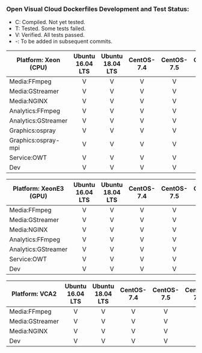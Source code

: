 ### Open Visual Cloud Dockerfiles Development and Test Status:
- C: Compiled. Not yet tested.
- T: Tested. Some tests failed.
- V: Verified. All tests passed.
- -: To be added in subsequent commits.

| Platform: Xeon (CPU) | Ubuntu 16.04 LTS | Ubuntu 18.04 LTS | CentOS-7.4 | CentOS-7.5 | CentOS-7.6 |
|-----|:---:|:---:|:---:|:---:|:---:|
| Media:FFmpeg | V | V | V | V | V |
| Media:GStreamer | V | V | V | V | V |
| Media:NGINX | V | V | V | V | V |
| Analytics:FFmpeg | V | V | V | V | V |
| Analytics:GStreamer | V | V | V | V | V |
| Graphics:ospray | V | V | V | V | V |
| Graphics:ospray-mpi | V | V | V | V | V |
| Service:OWT | V | V | V | V | V |
| Dev | V | V | V | V | V |

| Platform: XeonE3 (GPU) | Ubuntu 16.04 LTS | Ubuntu 18.04 LTS | CentOS-7.4 | CentOS-7.5 | CentOS-7.6 |
|-----|:---:|:---:|:---:|:---:|:---:|
| Media:FFmpeg | V | V | V | V | V |
| Media:GStreamer | V | V | V | V | V |
| Media:NGINX | V | V | V | V | V |
| Analytics:FFmpeg | V | V | V | V | V |
| Analytics:GStreamer | V | V | V | V | V |
| Service:OWT | V | V | V | V | V |
| Dev | V | V | V | V | V |

| Platform: VCA2 | Ubuntu 16.04 LTS | Ubuntu 18.04 LTS | CentOS-7.4 | CentOS-7.5 | CentOS-7.6 |
|-----|:---:|:---:|:---:|:---:|:---:|
| Media:FFmpeg | V | V | V | V | V |
| Media:GStreamer | V | V | V | V | V |
| Media:NGINX | V | V | V | V | V |
| Dev | V | V | V | V | V |

